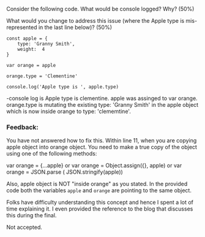 Consider the following code.  What would be console logged?  Why? (50%)

What would you change to address this issue (where the Apple type is
mis-represented in the last line below)? (50%)

    const apple = {
        type: 'Granny Smith',
        weight:  4
    }

    var orange = apple

    orange.type = 'Clementine'

    console.log('Apple type is ', apple.type)


-console log is Apple type is clementine. apple was assinged to var orange.
orange.type is mutating the existing type: 'Granny Smith' in the apple object which is now inside orange to 
type: 'clememtine'.

### Feedback:

You have not answered how to fix this. Within line 11, when you are 
copying apple object into orange object. You need to make a true copy
of the object using one of the following methods:

var orange = {...apple}
or
var orange = Object.assign({}, apple)
or
var orange = JSON.parse (   JSON.stringify(apple))

Also, apple object is NOT "inside orange" as you stated. In the provided
code both the variables `apple` and `orange` are pointing to the same
object. 

Folks have difficulty understanding this concept and hence I spent a lot
of time explaining it. I even provided the reference to the blog that
discusses this during the final. 

Not accepted.